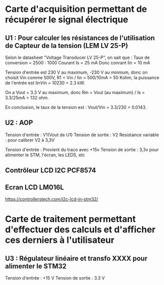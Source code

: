 # Carte d'acquisition permettant de récupérer le signal électrique

## U1 : Pour calculer les résistances de l'utilisation de Capteur de la tension (LEM LV 25-P) 

Selon le datasheet "Voltage Transducer LV 25-P", on sait que :
Taux de conversion = 2500 : 1000
Courant Is = 25 mA
Donc conrant Iin = 10 mA

Tension d'entrée est 230 V au maximum, -230 V au minmum, donc on choisit Vin comme 500V, R1 = Vin  / Iin = 500/10mA = 50 Kohm, la puissance de l'entrée est Iin*Vin = 10*230 = 2.3 kW.

On a Vout = 3.3 V au maximum, donc Rm = Vout (au maximum) / Is = 3.3/25mA = 132 ohm.

En conclusion, le taux de la tension est : Vout/Vin = 3.3/230 = 0.0143.  

## U2 : AOP
Tension d'entrée : V1(Vout de U1)
Tension de sortie : V2
Resistance variable : pour calibrer V2 à 3,3V  


Tension d'entrée : Provient du traco avec +15v
Tension de sortie : 3,3v pour alimenter le STM, l'écran, les LEDS, etc

## Contrôleur LCD I2C PCF8574 

## Ecran LCD LM016L

https://controllerstech.com/i2c-lcd-in-stm32/

# Carte de traitement permettant d'effectuer des calculs et d'afficher ces derniers à l'utilisateur 

## U3 : Régulateur linéaire et transfo XXXX pour alimenter le STM32
Tension d'entrée : +15 V
Tension de sortie : 3.3 V


